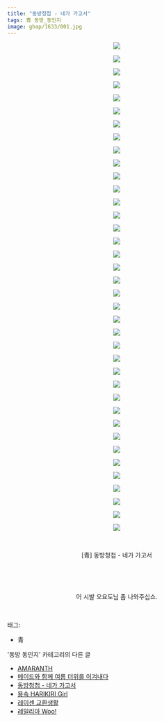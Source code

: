 ```yaml
---
title: "동방청첩 - 네가 가고서"
tags: 青 동방_동인지
image: ghap/1633/001.jpg
---
```

<div class="article">
<p style="text-align: center; clear: none; float: none;"><img src="{{ site.nasurl }}/ghap/1633/001.jpg"/></p>
<p style="text-align: center; clear: none; float: none;"><img src="{{ site.nasurl }}/ghap/1633/002.jpg"/></p>
<p style="text-align: center; clear: none; float: none;"><img src="{{ site.nasurl }}/ghap/1633/003.jpg"/></p>
<p style="text-align: center; clear: none; float: none;"><img src="{{ site.nasurl }}/ghap/1633/004.jpg"/></p>
<p style="text-align: center; clear: none; float: none;"><img src="{{ site.nasurl }}/ghap/1633/005.jpg"/></p>
<p style="text-align: center; clear: none; float: none;"><img src="{{ site.nasurl }}/ghap/1633/006.jpg"/></p>
<p style="text-align: center; clear: none; float: none;"><img src="{{ site.nasurl }}/ghap/1633/007.jpg"/></p>
<p style="text-align: center; clear: none; float: none;"><img src="{{ site.nasurl }}/ghap/1633/008.jpg"/></p>
<p style="text-align: center; clear: none; float: none;"><img src="{{ site.nasurl }}/ghap/1633/009.jpg"/></p>
<p style="text-align: center; clear: none; float: none;"><img src="{{ site.nasurl }}/ghap/1633/010.jpg"/></p>
<p style="text-align: center; clear: none; float: none;"><img src="{{ site.nasurl }}/ghap/1633/011.jpg"/></p>
<p style="text-align: center; clear: none; float: none;"><img src="{{ site.nasurl }}/ghap/1633/012.jpg"/></p>
<p style="text-align: center; clear: none; float: none;"><img src="{{ site.nasurl }}/ghap/1633/013.jpg"/></p>
<p style="text-align: center; clear: none; float: none;"><img src="{{ site.nasurl }}/ghap/1633/014.jpg"/></p>
<p style="text-align: center; clear: none; float: none;"><img src="{{ site.nasurl }}/ghap/1633/015.jpg"/></p>
<p style="text-align: center; clear: none; float: none;"><img src="{{ site.nasurl }}/ghap/1633/016.jpg"/></p>
<p style="text-align: center; clear: none; float: none;"><img src="{{ site.nasurl }}/ghap/1633/017.jpg"/></p>
<p style="text-align: center; clear: none; float: none;"><img src="{{ site.nasurl }}/ghap/1633/018.jpg"/></p>
<p style="text-align: center; clear: none; float: none;"><img src="{{ site.nasurl }}/ghap/1633/019.jpg"/></p>
<p style="text-align: center; clear: none; float: none;"><img src="{{ site.nasurl }}/ghap/1633/020.jpg"/></p>
<p style="text-align: center; clear: none; float: none;"><img src="{{ site.nasurl }}/ghap/1633/021.jpg"/></p>
<p style="text-align: center; clear: none; float: none;"><img src="{{ site.nasurl }}/ghap/1633/022.jpg"/></p>
<p style="text-align: center; clear: none; float: none;"><img src="{{ site.nasurl }}/ghap/1633/023.jpg"/></p>
<p style="text-align: center; clear: none; float: none;"><img src="{{ site.nasurl }}/ghap/1633/024.jpg"/></p>
<p style="text-align: center; clear: none; float: none;"><img src="{{ site.nasurl }}/ghap/1633/025.jpg"/></p>
<p style="text-align: center; clear: none; float: none;"><img src="{{ site.nasurl }}/ghap/1633/026.jpg"/></p>
<p style="text-align: center; clear: none; float: none;"><img src="{{ site.nasurl }}/ghap/1633/027.jpg"/></p>
<p style="text-align: center; clear: none; float: none;"><img src="{{ site.nasurl }}/ghap/1633/028.jpg"/></p>
<p style="text-align: center; clear: none; float: none;"><img src="{{ site.nasurl }}/ghap/1633/029.jpg"/></p>
<p style="text-align: center; clear: none; float: none;"><img src="{{ site.nasurl }}/ghap/1633/030.jpg"/></p>
<p style="text-align: center; clear: none; float: none;"><img src="{{ site.nasurl }}/ghap/1633/031.jpg"/></p>
<p style="text-align: center; clear: none; float: none;"><img src="{{ site.nasurl }}/ghap/1633/032.jpg"/></p>
<p style="text-align: center; clear: none; float: none;"><img src="{{ site.nasurl }}/ghap/1633/033.jpg"/></p>
<p style="text-align: center; clear: none; float: none;"><img src="{{ site.nasurl }}/ghap/1633/034.jpg"/></p>
<p style="text-align: center; clear: none; float: none;"><img src="{{ site.nasurl }}/ghap/1633/035.jpg"/></p>
<p style="text-align: center; clear: none; float: none;"><img src="{{ site.nasurl }}/ghap/1633/036.jpg"/></p>
<p style="text-align: center; clear: none; float: none;"><img src="{{ site.nasurl }}/ghap/1633/037.jpg"/></p>
<p style="text-align: center; clear: none; float: none;"><img src="{{ site.nasurl }}/ghap/1633/038.jpg"/></p>
<p style="text-align: center; clear: none; float: none;"><br/></p>
<p style="text-align: center; clear: none; float: none;">[青] 동방청첩 - 네가 가고서</p>
<p style="text-align: center; clear: none; float: none;"><br/></p>
<p style="text-align: center; clear: none; float: none;"><br/></p>
<p style="text-align: center; clear: none; float: none;">어 시발 오요도님 좀 나와주십쇼.</p>
<p><br/></p>
</div><div class="tagTrail">
<p>태그: </p>
<ul>
<li>青</li>
</ul>
</div><div class="another">
<p>'동방 동인지' 카테고리의 다른 글</p>
<ul>
<li><a href="/2016-08-17-ghap_1635">AMARANTH</a></li>
<li><a href="/2016-08-17-ghap_1634">메이드와 함께 여름 더위를 이겨내다</a></li>
<li><a href="/2016-08-16-ghap_1633">동방청첩 - 네가 가고서</a></li>
<li><a href="/2016-08-16-ghap_1632">묭속 HARIKIRI Girl</a></li>
<li><a href="/2016-08-16-ghap_1631">레이센 교환생활</a></li>
<li><a href="/2016-08-16-ghap_1630">레밀리아 Woo!</a></li>
</ul>
</div><div class="cb_module cb_fluid">
<div class="cb_wrt cb_profile">
</div><!-- commentList close -->
</div>